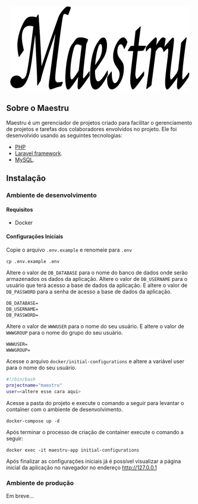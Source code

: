 <p align="center">
<img src="public/img/logo-maestru.png" alt="Logo Maestru">
</p>

## Sobre o Maestru

Maestru é um gerenciador de projetos criado para facilitar o gerenciamento de projetos e tarefas dos colaboradores envolvidos no projeto. Ele foi desenvolvido usando as seguintes tecnologias:

- [PHP](https://www.php.net/)
- [Laravel framework](https://laravel.com).
- [MySQL](https://www.mysql.com/).

## Instalação

### Ambiente de desenvolvimento

#### Requisitos

- Docker

#### Configurações Iniciais

Copie o arquivo ```.env.example``` e renomeie para ```.env```

```
cp .env.example .env
```
Altere o valor de ```DB_DATABASE``` para o nome do banco de dados onde serão armazenados os dados da aplicação. Altere o valor de ```DB_USERNAME``` para o usuário que terá acesso a base de dados da aplicação. E altere o valor de ```DB_PASSWORD``` para a senha de acesso a base de dados da aplicação.

```
DB_DATABASE=
DB_USERNAME=
DB_PASSWORD=
```

Altere o valor de ```WWWUSER``` para o nome do seu usuário. E altere o valor de ```WWWGROUP``` para o nome do grupo do seu usuário.

```
WWWUSER=
WWWGROUP=
```

Acesse o arquivo ```docker/initial-configurations``` e altere a variável user para o nome do seu usuário.

```bash
#!/bin/bash
projectname="maestru"
user=<altere esse cara aqui>
```

Acesse a pasta do projeto e execute o comando a seguir para levantar o container com o ambiente de desenvolvimento.

```
docker-compose up -d
```

Após terminar o processo de criação de container execute o comando a seguir:

```
docker exec -it maestru-app initial-configurations
```

Após finalizar as configurações iniciais já é possível visualizar a página inicial da aplicação no navegador no endereço http://127.0.0.1

### Ambiente de produção

Em breve...
